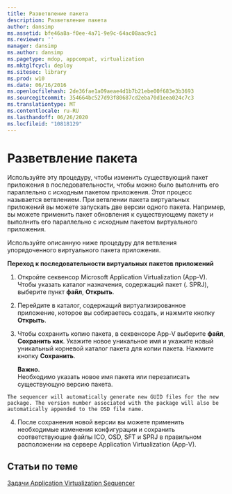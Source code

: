 ```yaml
---
title: Разветвление пакета
description: Разветвление пакета
author: dansimp
ms.assetid: bfe46a8a-f0ee-4a71-9e9c-64ac08aac9c1
ms.reviewer: ''
manager: dansimp
ms.author: dansimp
ms.pagetype: mdop, appcompat, virtualization
ms.mktglfcycl: deploy
ms.sitesec: library
ms.prod: w10
ms.date: 06/16/2016
ms.openlocfilehash: 2de36fae1a09aeae4d1b7b21ebe00f683e3b3693
ms.sourcegitcommit: 354664bc527d93f80687cd2eba70d1eea024c7c3
ms.translationtype: MT
ms.contentlocale: ru-RU
ms.lasthandoff: 06/26/2020
ms.locfileid: "10818129"
---
```

# Разветвление пакета


Используйте эту процедуру, чтобы изменить существующий пакет приложения в последовательности, чтобы можно было выполнить его параллельно с исходным пакетом приложения. Этот процесс называется ветвлением. При ветвлении пакета виртуальных приложений вы можете запускать две версии одного пакета. Например, вы можете применить пакет обновления к существующему пакету и выполнить его параллельно с исходным пакетом виртуального приложения.

Используйте описанную ниже процедуру для ветвления упорядоченного виртуального пакета приложения.

**Переход к последовательности виртуальных пакетов приложений**

1.  Откройте секвенсор Microsoft Application Virtualization (App-V). Чтобы указать каталог назначения, содержащий пакет (. SPRJ), выберите пункт **файл**, **Открыть**.

2.  Перейдите в каталог, содержащий виртуализированное приложение, которое вы собираетесь создать, и нажмите кнопку **Открыть**.

3.  Чтобы сохранить копию пакета, в секвенсоре App-V выберите **файл**, **Сохранить как**. Укажите новое уникальное имя и укажите новый уникальный корневой каталог пакета для копии пакета. Нажмите кнопку **Сохранить**.

    **Важно.**  
    Необходимо указать новое имя пакета или перезаписать существующую версию пакета.



~~~
The sequencer will automatically generate new GUID files for the new package. The version number associated with the package will also be automatically appended to the OSD file name.
~~~

4. После сохранения новой версии вы можете применить необходимые изменения конфигурации и сохранить соответствующие файлы ICO, OSD, SFT и SPRJ в правильном расположении на сервере Application Virtualization (App-V).

## Статьи по теме


[Задачи Application Virtualization Sequencer](tasks-for-the-application-virtualization-sequencer.md)









